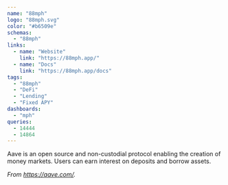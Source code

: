 ```yaml
---
name: "88mph"
logo: "88mph.svg"
color: "#b6509e"
schemas:
  - "88mph"
links:
  - name: "Website"
    link: "https://88mph.app/"
  - name: "Docs"
    link: "https://88mph.app/docs"
tags:
  - "88mph"
  - "DeFi"
  - "Lending"
  - "Fixed APY"
dashboards:
  - "mph"
queries:
  - 14444
  - 14864
---
```


Aave is an open source and non-custodial protocol enabling the creation of money markets. Users can earn interest on deposits and borrow assets.

*From https://aave.com/.*
